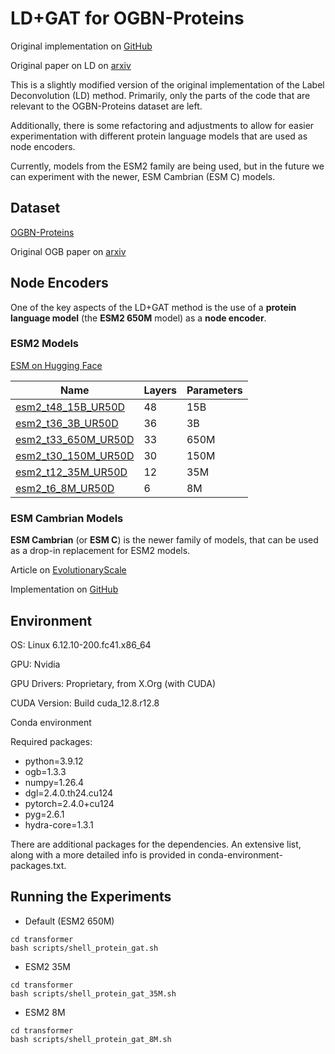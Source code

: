 # LD+GAT for OGBN-Proteins

Original implementation on [GitHub](https://github.com/MIRALab-USTC/LD)


Original paper on LD on [arxiv](http://arxiv.org/abs/2309.14907)

This is a slightly modified version of the original implementation of the Label Deconvolution (LD) method. Primarily, only the parts of the code that are relevant to the OGBN-Proteins dataset are left.

Additionally, there is some refactoring and adjustments to allow for easier experimentation with different protein language models that are used as node encoders.

Currently, models from the ESM2 family are being used, but in the future we can experiment with the newer, ESM Cambrian (ESM C) models.

## Dataset

[OGBN-Proteins](https://ogb.stanford.edu/docs/nodeprop/#ogbn-proteins)

Original OGB paper on [arxiv](https://arxiv.org/pdf/2005.00687)

## Node Encoders

One of the key aspects of the LD+GAT method is the use of a **protein language model** (the **ESM2 650M** model) as a **node encoder**.

### ESM2 Models

[ESM on Hugging Face](https://huggingface.co/docs/transformers/en/model_doc/esm)

| Name                | Layers     | Parameters |
|---------------------|------------|------------|
| [esm2_t48_15B_UR50D](https://huggingface.co/facebook/esm2_t48_15B_UR50D)  | 48         | 15B        |
| [esm2_t36_3B_UR50D](https://huggingface.co/facebook/esm2_t36_3B_UR50D)   | 36         | 3B         |
| [esm2_t33_650M_UR50D](https://huggingface.co/facebook/esm2_t33_650M_UR50D) | 33         | 650M       |
| [esm2_t30_150M_UR50D](https://huggingface.co/facebook/esm2_t30_150M_UR50D) | 30         | 150M       |
| [esm2_t12_35M_UR50D](https://huggingface.co/facebook/esm2_t12_35M_UR50D)  | 12         | 35M        |
| [esm2_t6_8M_UR50D](https://huggingface.co/facebook/esm2_t6_8M_UR50D)    | 6          | 8M         |

### ESM Cambrian Models

**ESM Cambrian** (or **ESM C**) is the newer family of models, that can be used as a drop-in replacement for ESM2 models.

Article on [EvolutionaryScale](https://www.evolutionaryscale.ai/blog/esm-cambrian)

Implementation on [GitHub](https://github.com/evolutionaryscale/esm?tab=readme-ov-file#esm-c-)

## Environment

OS: Linux 6.12.10-200.fc41.x86_64

GPU: Nvidia

GPU Drivers: Proprietary, from X.Org (with CUDA)

CUDA Version: Build cuda_12.8.r12.8

Conda environment

Required packages:

- python=3.9.12
- ogb=1.3.3
- numpy=1.26.4
- dgl=2.4.0.th24.cu124
- pytorch=2.4.0+cu124
- pyg=2.6.1
- hydra-core=1.3.1

There are additional packages for the dependencies. An extensive list, along with a more detailed info is provided in conda-environment-packages.txt.

## Running the Experiments

- Default (ESM2 650M)

```
cd transformer
bash scripts/shell_protein_gat.sh
```

- ESM2 35M

```
cd transformer
bash scripts/shell_protein_gat_35M.sh
```

- ESM2 8M

```
cd transformer
bash scripts/shell_protein_gat_8M.sh
```
